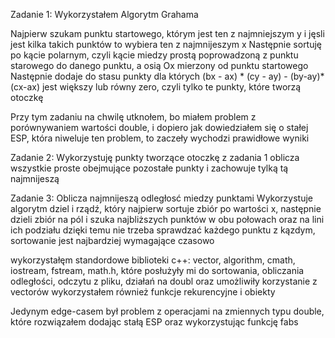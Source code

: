 Zadanie 1:
Wykorzystałem Algorytm Grahama

Najpierw szukam punktu startowego, którym jest ten z najmniejszym y i jęsli jest kilka takich punktów to wybiera ten z najmnijeszym x
Następnie sortuję po kącie polarnym, czyli kącie miedzy prostą poprowadzoną z punktu starowego do danego punktu, a osią Ox mierzony od punktu startowego
Następnie dodaje do stasu punkty dla których (bx - ax) * (cy - ay) - (by-ay)*(cx-ax) jest większy lub równy zero, czyli tylko te punkty, które tworzą otoczkę 

Przy tym zadaniu na chwilę utknołem, bo miałem problem z porównywaniem wartości double, i dopiero jak dowiedziałem się o stałej ESP, która niweluje ten problem, to zaczeły wychodzi prawidłowe wyniki

Zadanie 2:
Wykorzystuję punkty tworzące otoczkę z zadania 1
oblicza wszystkie proste obejmujące pozostałe punkty i zachowuje tylką tą najmnijeszą 

Zadanie 3:
Oblicza najmnijeszą odległosć miedzy punktami
Wykorzystuje algorytm dziel i rządź, który najpierw sortuje zbiór po wartości x, następnie dzieli zbiór na pól i szuka najbliższych punktów w obu połowach oraz na lini ich podziału
dzięki temu nie trzeba sprawdzać każdego punktu z kązdym, sortowanie jest najbardziej wymagające czasowo 

wykorzystałęm standordowe biblioteki c++: vector, algorithm, cmath, iostream, fstream, math.h, które posłużyły mi do sortowania, obliczania odległości, odczytu z pliku, działań na doubl oraz umożliwiły korzystanie z vectorów
wykorzystałem również funkcje rekurencyjne i obiekty

Jedynym edge-casem był problem z operacjami na zmiennych typu double, które rozwiązałem dodając stałą ESP oraz wykorzystując funkcję fabs
